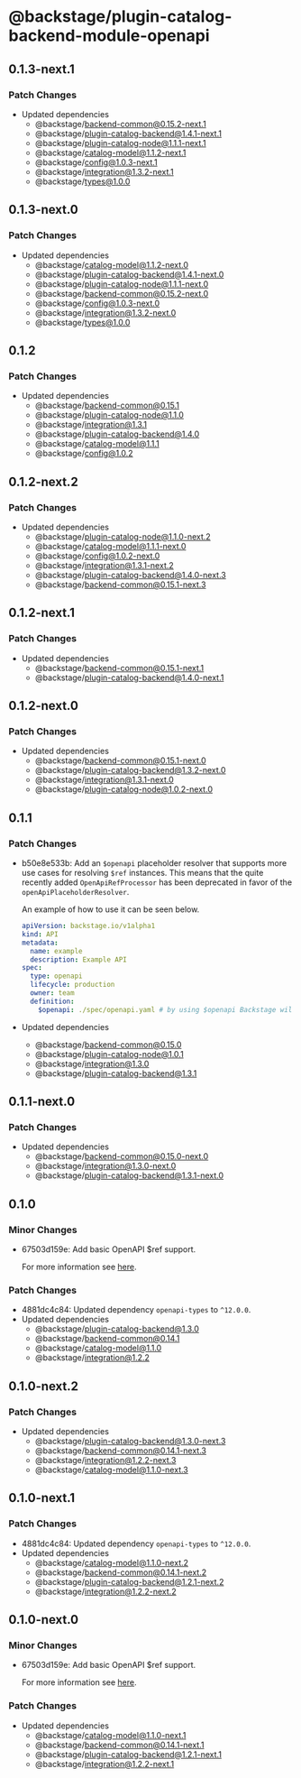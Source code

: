 # @backstage/plugin-catalog-backend-module-openapi

## 0.1.3-next.1

### Patch Changes

- Updated dependencies
  - @backstage/backend-common@0.15.2-next.1
  - @backstage/plugin-catalog-backend@1.4.1-next.1
  - @backstage/plugin-catalog-node@1.1.1-next.1
  - @backstage/catalog-model@1.1.2-next.1
  - @backstage/config@1.0.3-next.1
  - @backstage/integration@1.3.2-next.1
  - @backstage/types@1.0.0

## 0.1.3-next.0

### Patch Changes

- Updated dependencies
  - @backstage/catalog-model@1.1.2-next.0
  - @backstage/plugin-catalog-backend@1.4.1-next.0
  - @backstage/plugin-catalog-node@1.1.1-next.0
  - @backstage/backend-common@0.15.2-next.0
  - @backstage/config@1.0.3-next.0
  - @backstage/integration@1.3.2-next.0
  - @backstage/types@1.0.0

## 0.1.2

### Patch Changes

- Updated dependencies
  - @backstage/backend-common@0.15.1
  - @backstage/plugin-catalog-node@1.1.0
  - @backstage/integration@1.3.1
  - @backstage/plugin-catalog-backend@1.4.0
  - @backstage/catalog-model@1.1.1
  - @backstage/config@1.0.2

## 0.1.2-next.2

### Patch Changes

- Updated dependencies
  - @backstage/plugin-catalog-node@1.1.0-next.2
  - @backstage/catalog-model@1.1.1-next.0
  - @backstage/config@1.0.2-next.0
  - @backstage/integration@1.3.1-next.2
  - @backstage/plugin-catalog-backend@1.4.0-next.3
  - @backstage/backend-common@0.15.1-next.3

## 0.1.2-next.1

### Patch Changes

- Updated dependencies
  - @backstage/backend-common@0.15.1-next.1
  - @backstage/plugin-catalog-backend@1.4.0-next.1

## 0.1.2-next.0

### Patch Changes

- Updated dependencies
  - @backstage/backend-common@0.15.1-next.0
  - @backstage/plugin-catalog-backend@1.3.2-next.0
  - @backstage/integration@1.3.1-next.0
  - @backstage/plugin-catalog-node@1.0.2-next.0

## 0.1.1

### Patch Changes

- b50e8e533b: Add an `$openapi` placeholder resolver that supports more use cases for resolving `$ref` instances. This means that the quite recently added `OpenApiRefProcessor` has been deprecated in favor of the `openApiPlaceholderResolver`.

  An example of how to use it can be seen below.

  ```yaml
  apiVersion: backstage.io/v1alpha1
  kind: API
  metadata:
    name: example
    description: Example API
  spec:
    type: openapi
    lifecycle: production
    owner: team
    definition:
      $openapi: ./spec/openapi.yaml # by using $openapi Backstage will now resolve all $ref instances
  ```

- Updated dependencies
  - @backstage/backend-common@0.15.0
  - @backstage/plugin-catalog-node@1.0.1
  - @backstage/integration@1.3.0
  - @backstage/plugin-catalog-backend@1.3.1

## 0.1.1-next.0

### Patch Changes

- Updated dependencies
  - @backstage/backend-common@0.15.0-next.0
  - @backstage/integration@1.3.0-next.0
  - @backstage/plugin-catalog-backend@1.3.1-next.0

## 0.1.0

### Minor Changes

- 67503d159e: Add basic OpenAPI \$ref support.

  For more information see [here](https://github.com/backstage/backstage/tree/master/plugins/catalog-backend-module-openapi).

### Patch Changes

- 4881dc4c84: Updated dependency `openapi-types` to `^12.0.0`.
- Updated dependencies
  - @backstage/plugin-catalog-backend@1.3.0
  - @backstage/backend-common@0.14.1
  - @backstage/catalog-model@1.1.0
  - @backstage/integration@1.2.2

## 0.1.0-next.2

### Patch Changes

- Updated dependencies
  - @backstage/plugin-catalog-backend@1.3.0-next.3
  - @backstage/backend-common@0.14.1-next.3
  - @backstage/integration@1.2.2-next.3
  - @backstage/catalog-model@1.1.0-next.3

## 0.1.0-next.1

### Patch Changes

- 4881dc4c84: Updated dependency `openapi-types` to `^12.0.0`.
- Updated dependencies
  - @backstage/catalog-model@1.1.0-next.2
  - @backstage/backend-common@0.14.1-next.2
  - @backstage/plugin-catalog-backend@1.2.1-next.2
  - @backstage/integration@1.2.2-next.2

## 0.1.0-next.0

### Minor Changes

- 67503d159e: Add basic OpenAPI \$ref support.

  For more information see [here](https://github.com/backstage/backstage/tree/master/plugins/catalog-backend-module-openapi).

### Patch Changes

- Updated dependencies
  - @backstage/catalog-model@1.1.0-next.1
  - @backstage/backend-common@0.14.1-next.1
  - @backstage/plugin-catalog-backend@1.2.1-next.1
  - @backstage/integration@1.2.2-next.1
